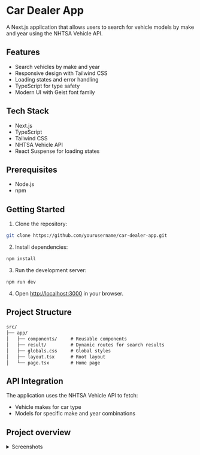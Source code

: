 # Car Dealer App

A Next.js application that allows users to search for vehicle models by make and year using the NHTSA Vehicle API.

## Features

- Search vehicles by make and year
- Responsive design with Tailwind CSS
- Loading states and error handling
- TypeScript for type safety
- Modern UI with Geist font family

## Tech Stack

- Next.js
- TypeScript
- Tailwind CSS
- NHTSA Vehicle API
- React Suspense for loading states

## Prerequisites

- Node.js
- npm

## Getting Started

1. Clone the repository:

```bash
git clone https://github.com/yourusername/car-dealer-app.git
```

2. Install dependencies:

```bash
npm install
```

3. Run the development server:

```bash
npm run dev
```

4. Open [http://localhost:3000](http://localhost:3000) in your browser.

## Project Structure

```
src/
├── app/
│   ├── components/     # Reusable components
│   ├── result/         # Dynamic routes for search results
│   ├── globals.css     # Global styles
│   ├── layout.tsx      # Root layout
│   └── page.tsx        # Home page
```

## API Integration

The application uses the NHTSA Vehicle API to fetch:

- Vehicle makes for car type
- Models for specific make and year combinations

## Project overview

<details>
  <summary>Screenshots</summary>

In case of fetching error of makes user will see next:
![error.jpeg](readme-assets/main-page-error.jpeg)
If everything is ok, user can select make and year:
![main-page-select-make.png](readme-assets/main-page-select-make.png)
![main-page-select-year.png](readme-assets/main-page-select-year.png)
If user tried to enter not a number in a query:
![invalid-input-handling.png](readme-assets/invalid-input-handling.png)
If everything went good, user will see the list of models for selected make and year:
![success.png](readme-assets/success.png)

</details>
